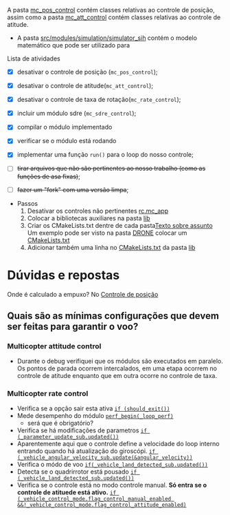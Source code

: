 A pasta [mc_pos_control](src/modules/mc_pos_control/) contém classes relativas ao controle de posição, assim como a pasta [mc_att_control](src/modules/mc_att_control/) contém classes relativas ao controle de atitude.
- A pasta [src/modules/simulation/simulator_sih](src/modules/simulation/simulator_sih) contém o modelo matemático que pode ser utilizado para

Lista de atividades
- [x] desativar o controle de posição (```mc_pos_control```);
- [x] desativar o controle de atitude(```mc_att_control```);
- [x] desativar o controle de taxa de rotação(```mc_rate_control```);
- [x] incluir um módulo sdre (```mc_sdre_control```);
- [x] compilar o módulo implementado
- [x] verificar se o módulo está rodando
- [x] implementar uma função ```run()```  para o loop do nosso controle;
- [ ] ~~tirar arquivos que não são pertinentes ao nosso trabalho (como as funções de asa fixas)~~;
- [ ] ~~fazer um "fork" com uma versão limpa~~;


- Passos
  1. Desativar os controles não pertinentes [rc.mc_app](ROMFS/px4fmu_common/init.d/rc.mc_apps)
  2. Colocar a bibliotecas auxiliares na pasta [lib](src/lib/)
   3. Criar os CMakeLists.txt dentre de cada pasta[Texto sobre assunto](https://dev.px4.io/v1.10_noredirect/en/apps/hello_sky.html)
         Um exemplo pode ser visto na pasta [DRONE](src/lib/DRONE/) colocar um [CMakeLists.txt](src/lib/DRONE/CMakeLists.txt)
   4. Adicionar também uma linha no [CMakeLists.txt](src/lib/CMakeLists.txt) da pasta [lib](src/lib)




# Dúvidas e repostas
Onde é calculado a empuxo?
      No [Controle de posição](src/modules/mc_pos_control/MulticopterPositionControl.cpp#L638)

## Quais são as mínimas configurações que devem ser feitas para garantir o voo?
### Multicopter attitude control
- Durante o debug verifiquei que os módulos são executados em paralelo. Os pontos de parada ocorrem intercalados, em uma etapa ocorrem no controle de atitude enquanto que em outra ocorre no controle de taxa.
### Multicopter rate control
- Verifica se a opção sair esta ativa [`if (should_exit())`](https://github.com/roneydua/PX4-Autopilot/blob/ba12134e19f9819c0e77cb9b58bf5cfca7c75896/src/modules/mc_rate_control/MulticopterRateControl.cpp#L106)
- Mede desempenho do módulo [`perf_begin(_loop_perf)`](https://github.com/roneydua/PX4-Autopilot/blob/ba12134e19f9819c0e77cb9b58bf5cfca7c75896/src/modules/mc_rate_control/MulticopterRateControl.cpp#L112)
  - será que é obrigatório?
- Verifica se há modificações de parametros [`if (_parameter_update_sub.updated())`](https://github.com/roneydua/PX4-Autopilot/blob/ba12134e19f9819c0e77cb9b58bf5cfca7c75896/src/modules/mc_rate_control/MulticopterRateControl.cpp#L115)
- Aparentemente aqui que o controle define a velocidade do loop interno entrando quando há atualização do giroscópi. [`if (_vehicle_angular_velocity_sub.update(&angular_velocity))`](https://github.com/roneydua/PX4-Autopilot/blob/ba12134e19f9819c0e77cb9b58bf5cfca7c75896/src/modules/mc_rate_control/MulticopterRateControl.cpp#L127)
- Verifica o módo de voo [`if(_vehicle_land_detected_sub.updated())`](https://github.com/roneydua/PX4-Autopilot/blob/ba12134e19f9819c0e77cb9b58bf5cfca7c75896/src/modules/mc_rate_control/MulticopterRateControl.cpp#L142)
- Detecta se o quadrirrotor está pousado [`if (_vehicle_land_detected_sub.updated())`](https://github.com/roneydua/PX4-Autopilot/blob/ba12134e19f9819c0e77cb9b58bf5cfca7c75896/src/modules/mc_rate_control/MulticopterRateControl.cpp#L142)
- Verifica se o controle está no modo controle manual. **Só entra se o controle de atituede está ativo.** [`if (_vehicle_control_mode.flag_control_manual_enabled &&!_vehicle_control_mode.flag_control_attitude_enabled)`](https://github.com/roneydua/PX4-Autopilot/blob/ba12134e19f9819c0e77cb9b58bf5cfca7c75896/src/modules/mc_rate_control/MulticopterRateControl.cpp#L156)
